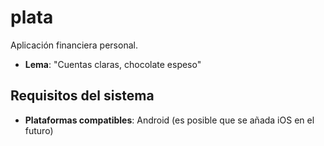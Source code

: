 # plata

Aplicación financiera personal.

- **Lema**: "Cuentas claras, chocolate espeso"

## Requisitos del sistema

- **Plataformas compatibles**: Android (es posible que se añada iOS en el futuro)
